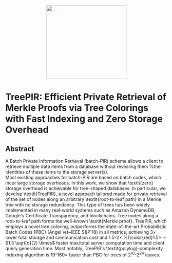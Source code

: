 <p align="center">
  <img width="250" height="230" src="https://github.com/PIR-PIXR/Certificate-Transparency-Logs/assets/102839948/530caacf-868e-464c-995b-04e995bc02bc">
</p>

# TreePIR: Efficient Private Retrieval of Merkle Proofs via Tree Colorings with Fast Indexing and Zero Storage Overhead

## Abstract
A Batch Private Information Retrieval (batch-PIR) scheme allows a client to retrieve multiple data items from a database without revealing them %the identities of these items to the storage server(s).  
Most existing approaches for batch-PIR are based on batch codes, which incur large storage overheads. In this work, we show that \textit{zero} storage overhead is achievable for tree-shaped databases. In particular, we develop \textit{TreePIR}, a novel approach tailored made for private retrieval of the set of nodes along an arbitrary \textit{root-to-leaf path} in a Merkle tree with no storage redundancy. This type of trees has been widely implemented in many real-world systems such as Amazon DynamoDB, Google's Certificate Transparency, and blockchains. Tree nodes along a root-to-leaf path forms the well-known \textit{Merkle proof}. TreePIR, which employs a novel tree coloring, outperforms the state-of-the-art Probabilistic Batch Codes (PBC) (Angel \et~IEEE S\&P'18) in all metrics, achieving $3\times$ lower total storage and communication cost and $1.5$-$2\times$ %{\color{red}$1.5 \times$ $\sim$ $1.5 \sqrt[d]{2} \times$ faster max/total server computation time and client query generation time. Most notably, TreePIR's \textit{polylog}-complexity indexing algorithm is $19$-$160\times$ faster than PBC for trees of $2^{10}$-$2^{24}$ leaves.

